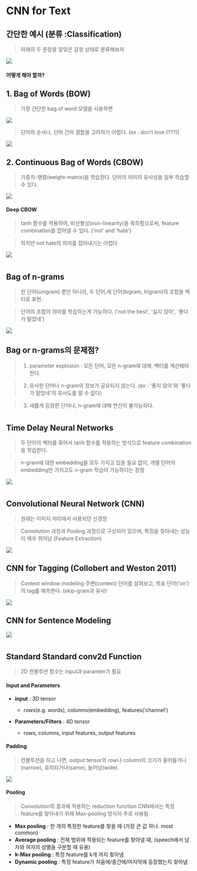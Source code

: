 # CNN for Text

## 간단한 예시 (분류 :Classification)
> 아래의 두 문장을 알맞은 감정 상태로 분류해보자

![](assets/markdown-img-paste-2018122712394741.png)

#### 어떻게 해야 할까?

## 1. Bag of Words (BOW)
> 가장 간단한 bag of word 모델을 사용하면

![](assets/markdown-img-paste-2018122712404800.png)

> 단어의 순서나, 단어 간의 결합을 고려하기 어렵다. (ex : don't love (???))

![](assets/markdown-img-paste-20181227124203413.png)

## 2. Continuous Bag of Words (CBOW)
> 가중치-행렬(weight-matrix)을 학습한다. 단어의 의미의 유사성을 일부 학습할 수 있다.

![](assets/markdown-img-paste-20181227124255378.png)

#### Deep CBOW
> tanh 함수를 적용하여, 비선형성(non-linearity)을 획득함으로써, feature combination를 잡아낼 수 있다. ('not' and 'hate')

> 하지만 not hate의 의미를 잡아내기는 어렵다


![](assets/markdown-img-paste-20181227124334469.png)

#

## Bag of n-grams
> 한 단어(unigram) 뿐만 아니라, 두 단어,세 단어(bigram, trigram)의 조합을 벡터로 표현.

> 단어의 조합의 의미를 학습하는게 가능하다. ('not the best', '싫지 않아', '좋다가 말았네')

![](assets/markdown-img-paste-20181227125636576.png)

## Bag or n-grams의 문제점?
> 1. parameter explosion : 모든 단어, 모든 n-gram에 대해, 벡터를 계산해야 한다.

> 2. 유사한 단어나 n-gram의 정보가 공유되지 않는다.
(ex : '좋지 않아'와 '좋다가 말았네'의 유사도를 알 수 없다)

> 3. 새롭게 등장한 단어나, n-gram에 대해 연산이 불가능하다.

#
## Time Delay Neural Networks
> 두 단어의 벡터를 묶어서 tanh 함수를 적용하는 방식으로 feature combination을 학습한다.

> n-gram에 대한 embedding을 모두 가지고 있을 필요 없이, 개별 단어의 embedding만 가지고도 n-gram 학습이 가능하다는 장점

![](assets/markdown-img-paste-20181227131412159.png)

#

## Convolutional Neural Network (CNN)
> 원래는 이미지 처리에서 사용되던 신경망

> Convolution 과정과 Pooling 과정으로 구성되어 있으며, 특징을 찾아내는 성능이 매우 뛰어남 (Feature Extraction)

![](assets/markdown-img-paste-20181227131929425.png)

## CNN for Tagging (Collobert and Weston 2011)
> Context window modeling
> 주변(context) 단어를 살펴보고, 목표 단어('on')의 tag를 예측한다. (skip-gram과 유사)

![](assets/markdown-img-paste-20181227132125678.png)

## CNN for Sentence Modeling

![](assets/markdown-img-paste-20181227132626726.png)

#

## Standard Standard conv2d Function
> 2D 컨볼루션 함수는 input과 paramter가 필요

#### Input and Parameters
- **input** : 3D tensor
  - rows(e.g. words), columns(embedding), features('channel')

- **Parameters/Filters** : 4D tensor
  - rows, columns, input features, output features

#### Padding
> 컨볼루션을 하고 나면, output tensor의 row나 column의 크기가 줄어들거나(narrow), 유지되거나(same), 늘어남(wide)

![](assets/markdown-img-paste-20181227133120556.png)

#### Pooling
> Convolution의 결과에 적용하는 reduction function
> CNN에서는 특정 feature를 찾아내기 위해 Max-pooling 방식이 주로 사용됨

- **Max pooling** : 한 개의 특정한 feature를 찾을 때 (가장 큰 값 하나. most common)
- **Average pooling** : 전체 범위에 적용되는 feature를 찾아낼 때, (speech에서 남자와 여자의 성별을 구분할 때 유용)
- **k-Max pooling** : 특정 feature를 k개 까지 찾아냄
- **Dynamic pooling** : 특정 feature가 처음에/중간에/마지막에 등장했는지 찾아냄
